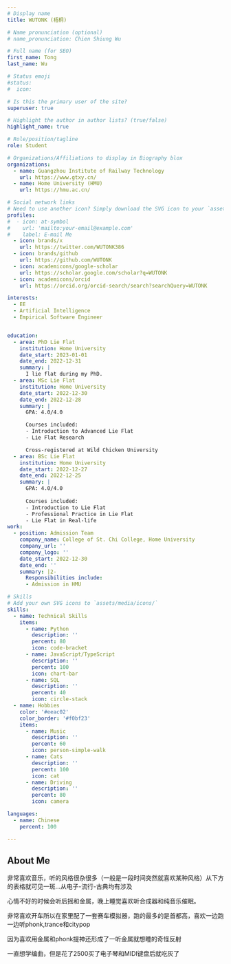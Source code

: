 ```yaml
---
# Display name
title: WUTONK (梧桐)

# Name pronunciation (optional)
# name_pronunciation: Chien Shiung Wu

# Full name (for SEO)
first_name: Tong
last_name: Wu

# Status emoji
#status:
#  icon: 

# Is this the primary user of the site?
superuser: true

# Highlight the author in author lists? (true/false)
highlight_name: true

# Role/position/tagline
role: Student

# Organizations/Affiliations to display in Biography blox
organizations:
  - name: Guangzhou Institute of Railway Technology
    url: https://www.gtxy.cn/
  - name: Home University (HMU)
    url: https://hmu.ac.cn/

# Social network links
# Need to use another icon? Simply download the SVG icon to your `assets/media/icons/` folder.
profiles:
#  - icon: at-symbol
#    url: 'mailto:your-email@example.com'
#    label: E-mail Me
  - icon: brands/x
    url: https://twitter.com/WUTONK386
  - icon: brands/github
    url: https://github.com/WUTONK
  - icon: academicons/google-scholar
    url: https://scholar.google.com/scholar?q=WUTONK
  - icon: academicons/orcid
    url: https://orcid.org/orcid-search/search?searchQuery=WUTONK

interests:
  - EE
  - Artificial Intelligence
  - Empirical Software Engineer


education:
  - area: PhD Lie Flat
    institution: Home University
    date_start: 2023-01-01
    date_end: 2022-12-31
    summary: |
      I lie flat during my PhD.
  - area: MSc Lie Flat
    institution: Home University
    date_start: 2022-12-30
    date_end: 2022-12-28
    summary: |
      GPA: 4.0/4.0

      Courses included:
      - Introduction to Advanced Lie Flat
      - Lie Flat Research

      Cross-registered at Wild Chicken University
  - area: BSc Lie Flat
    institution: Home University
    date_start: 2022-12-27
    date_end: 2022-12-25
    summary: |
      GPA: 4.0/4.0
      
      Courses included:
      - Introduction to Lie Flat
      - Professional Practice in Lie Flat
      - Lie Flat in Real-life
work:
  - position: Admission Team
    company_name: College of St. Chi College, Home University
    company_url: ''
    company_logo: ''
    date_start: 2022-12-30
    date_end: ''
    summary: |2-
      Responsibilities include:
      - Admission in HMU

# Skills
# Add your own SVG icons to `assets/media/icons/`
skills:
  - name: Technical Skills
    items:
      - name: Python
        description: ''
        percent: 80
        icon: code-bracket
      - name: JavaScript/TypeScript
        description: ''
        percent: 100
        icon: chart-bar
      - name: SQL
        description: ''
        percent: 40
        icon: circle-stack
  - name: Hobbies
    color: '#eeac02'
    color_border: '#f0bf23'
    items:
      - name: Music
        description: ''
        percent: 60
        icon: person-simple-walk
      - name: Cats
        description: ''
        percent: 100
        icon: cat
      - name: Driving
        description: ''
        percent: 80
        icon: camera

languages:
  - name: Chinese
    percent: 100

---
```


## About Me

非常喜欢音乐，听的风格很杂很多（一般是一段时间突然就喜欢某种风格）从下方的表格就可见一斑…从电子-流行-古典均有涉及

心情不好的时候会听后摇和金属，晚上睡觉喜欢听合成器和纯音乐催眠。

非常喜欢开车所以在家里配了一套赛车模拟器，跑的最多的是首都高，喜欢一边跑一边听phonk,trance和citypop

因为喜欢用金属和phonk提神还形成了一听金属就想睡的奇怪反射

一直想学编曲，但是花了2500买了电子琴和MIDI键盘后就吃灰了